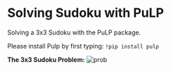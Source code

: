 # Solving Sudoku with PuLP
Solving a 3x3 Sudoku with the PuLP package.


Please install Pulp by first typing: `!pip install pulp`

**The 3x3 Sudoku Problem:**
![prob](https://user-images.githubusercontent.com/40281931/57983284-59fc5100-7a93-11e9-82cd-0383e6c2df49.png)
